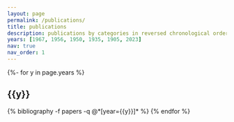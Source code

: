 ```yaml
---
layout: page
permalink: /publications/
title: publications
description: publications by categories in reversed chronological order. generated by jekyll-scholar.
years: [1967, 1956, 1950, 1935, 1905, 2023]
nav: true
nav_order: 1
---
```

<!-- _pages/publications.md -->
<div class="publications">

{%- for y in page.years %}
  <h2 class="year">{{y}}</h2>
  {% bibliography -f papers -q @*[year={{y}}]* %}
{% endfor %}

</div>
